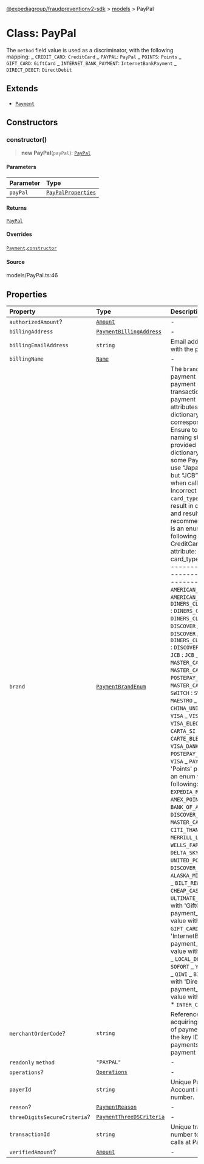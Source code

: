 [@expediagroup/fraudpreventionv2-sdk](../../index.md) > [models](../index.md) > PayPal

# Class: PayPal

The `method` field value is used as a discriminator, with the following mapping: _ `CREDIT_CARD`: `CreditCard` _ `PAYPAL`: `PayPal` _ `POINTS`: `Points` _ `GIFT_CARD`: `GiftCard` _ `INTERNET_BANK_PAYMENT`: `InternetBankPayment` _ `DIRECT_DEBIT`: `DirectDebit`

## Extends

-   [`Payment`](class.Payment.md)

## Constructors

### constructor()

> **new PayPal**(`payPal`): [`PayPal`](class.PayPal.md)

#### Parameters

| Parameter | Type                                                              |
| :-------- | :---------------------------------------------------------------- |
| `payPal`  | [`PayPalProperties`](../interfaces/interface.PayPalProperties.md) |

#### Returns

[`PayPal`](class.PayPal.md)

#### Overrides

[`Payment`](class.Payment.md).[`constructor`](class.Payment.md#constructor)

#### Source

models/PayPal.ts:46

## Properties

| Property                     | Type                                                                 | Description                                                                                                                                                                                                                                                                                                                                                                                                                                                                                                                                                                                                                                                                                                                                                                                                                                                                                                                                                                                                                                                                                                                                                                                                                                                                                                                                                                                                                                                                                                                                                                                                                                                                                                                                                                                                                                                                                                                                                                                                                                                                                                                                                                                   |
| :--------------------------- | :------------------------------------------------------------------- | :-------------------------------------------------------------------------------------------------------------------------------------------------------------------------------------------------------------------------------------------------------------------------------------------------------------------------------------------------------------------------------------------------------------------------------------------------------------------------------------------------------------------------------------------------------------------------------------------------------------------------------------------------------------------------------------------------------------------------------------------------------------------------------------------------------------------------------------------------------------------------------------------------------------------------------------------------------------------------------------------------------------------------------------------------------------------------------------------------------------------------------------------------------------------------------------------------------------------------------------------------------------------------------------------------------------------------------------------------------------------------------------------------------------------------------------------------------------------------------------------------------------------------------------------------------------------------------------------------------------------------------------------------------------------------------------------------------------------------------------------------------------------------------------------------------------------------------------------------------------------------------------------------------------------------------------------------------------------------------------------------------------------------------------------------------------------------------------------------------------------------------------------------------------------------------------------- |
| `authorizedAmount`?          | [`Amount`](class.Amount.md)                                          | -                                                                                                                                                                                                                                                                                                                                                                                                                                                                                                                                                                                                                                                                                                                                                                                                                                                                                                                                                                                                                                                                                                                                                                                                                                                                                                                                                                                                                                                                                                                                                                                                                                                                                                                                                                                                                                                                                                                                                                                                                                                                                                                                                                                             |
| `billingAddress`             | [`PaymentBillingAddress`](class.PaymentBillingAddress.md)            | -                                                                                                                                                                                                                                                                                                                                                                                                                                                                                                                                                                                                                                                                                                                                                                                                                                                                                                                                                                                                                                                                                                                                                                                                                                                                                                                                                                                                                                                                                                                                                                                                                                                                                                                                                                                                                                                                                                                                                                                                                                                                                                                                                                                             |
| `billingEmailAddress`        | `string`                                                             | Email address associated with the payment.                                                                                                                                                                                                                                                                                                                                                                                                                                                                                                                                                                                                                                                                                                                                                                                                                                                                                                                                                                                                                                                                                                                                                                                                                                                                                                                                                                                                                                                                                                                                                                                                                                                                                                                                                                                                                                                                                                                                                                                                                                                                                                                                                    |
| `billingName`                | [`Name`](class.Name.md)                                              | -                                                                                                                                                                                                                                                                                                                                                                                                                                                                                                                                                                                                                                                                                                                                                                                                                                                                                                                                                                                                                                                                                                                                                                                                                                                                                                                                                                                                                                                                                                                                                                                                                                                                                                                                                                                                                                                                                                                                                                                                                                                                                                                                                                                             |
| `brand`                      | [`PaymentBrandEnum`](../type-aliases/type-alias.PaymentBrandEnum.md) | The `brand` field value is the payment brand used for payment on this transaction. For credit card payment method ensure attributes mentioned in dictionary below are set to corresponding values only. Ensure to comply with the naming standards provided in below dictionary. For example, some Payment processors use “Japan Credit Bureau” but “JCB” should be used when calling Fraud API. Incorrect `brand` - `card_type` combination will result in data quality issues and result in degraded risk recommendation. \'brand\' is an enum value with the following mapping with CreditCard \'card_type\' attribute: _ brand : card_type _ ------------------------------------------------------- _ `AMERICAN_EXPRESS` : `AMERICAN_EXPRESS` _ `DINERS_CLUB_INTERNATIONAL` : `DINERS_CLUB` _ `BC_CARD` : `DINERS_CLUB` _ `DISCOVER` : `DISCOVER` _ `BC_CARD` : `DISCOVER` _ `DINERS_CLUB_INTERNATIONAL` : `DISCOVER` _ `JCB` : `DISCOVER` _ `JCB` : `JCB` _ `MASTER_CARD` : `MASTER_CARD` _ `MAESTRO` : `MASTER_CARD` _ `POSTEPAY_MASTERCARD` : `MASTER_CARD` _ `SOLO` : `SOLO` _ `SWITCH` : `SWITCH` _ `MAESTRO` : `MAESTRO` _ `CHINA_UNION_PAY` : `CHINA_UNION_PAY` _ `VISA` : `VISA` _ `VISA_DELTA` : `VISA` _ `VISA_ELECTRON` : `VISA` _ `CARTA_SI` : `VISA` _ `CARTE_BLEUE` : `VISA` _ `VISA_DANKORT` : `VISA` _ `POSTEPAY_VISA_ELECTRON` : `VISA` _ `PAYPAL` : \'brand\' with \'Points\' payment_type is an enum value with following: _ `EXPEDIA_REWARDS` _ `AMEX_POINTS` _ `BANK_OF_AMERICA_REWARDS` _ `DISCOVER_POINTS` _ `MASTER_CARD_POINTS` _ `CITI_THANK_YOU_POINTS` _ `MERRILL_LYNCH_REWARDS` _ `WELLS_FARGO_POINTS` _ `DELTA_SKY_MILES` _ `UNITED_POINTS` _ `DISCOVER_MILES` _ `ALASKA_MILES` _ `RBC_REWARDS` _ `BILT_REWARDS` _ `ORBUCKS` _ `CHEAP_CASH` _ `BONUS_PLUS` _ `ULTIMATE_REWARDS` \'brand\' with \'GiftCard\' payment_type is an enum value with following: _ `GIFT_CARD` \'brand\' with \'InternetBankPayment\' payment_type is an enum value with following: _ `IBP` _ `LOCAL_DEBIT_CARD` _ `SOFORT` _ `YANDEX` _ `WEB_MONEY` _ `QIWI` _ `BITCOIN` \'brand\' with \'DirectDebit\' payment_type is an enum value with following: _ `ELV` \* `INTER_COMPANY` |
| `merchantOrderCode`?         | `string`                                                             | Reference code passed to acquiring bank at the time of payment. This code is the key ID that ties back to payments data at the payment level.                                                                                                                                                                                                                                                                                                                                                                                                                                                                                                                                                                                                                                                                                                                                                                                                                                                                                                                                                                                                                                                                                                                                                                                                                                                                                                                                                                                                                                                                                                                                                                                                                                                                                                                                                                                                                                                                                                                                                                                                                                                 |
| `readonly` `method`          | `"PAYPAL"`                                                           | -                                                                                                                                                                                                                                                                                                                                                                                                                                                                                                                                                                                                                                                                                                                                                                                                                                                                                                                                                                                                                                                                                                                                                                                                                                                                                                                                                                                                                                                                                                                                                                                                                                                                                                                                                                                                                                                                                                                                                                                                                                                                                                                                                                                             |
| `operations`?                | [`Operations`](class.Operations.md)                                  | -                                                                                                                                                                                                                                                                                                                                                                                                                                                                                                                                                                                                                                                                                                                                                                                                                                                                                                                                                                                                                                                                                                                                                                                                                                                                                                                                                                                                                                                                                                                                                                                                                                                                                                                                                                                                                                                                                                                                                                                                                                                                                                                                                                                             |
| `payerId`                    | `string`                                                             | Unique PayPal Customer Account identification number.                                                                                                                                                                                                                                                                                                                                                                                                                                                                                                                                                                                                                                                                                                                                                                                                                                                                                                                                                                                                                                                                                                                                                                                                                                                                                                                                                                                                                                                                                                                                                                                                                                                                                                                                                                                                                                                                                                                                                                                                                                                                                                                                         |
| `reason`?                    | [`PaymentReason`](../type-aliases/type-alias.PaymentReason.md)       | -                                                                                                                                                                                                                                                                                                                                                                                                                                                                                                                                                                                                                                                                                                                                                                                                                                                                                                                                                                                                                                                                                                                                                                                                                                                                                                                                                                                                                                                                                                                                                                                                                                                                                                                                                                                                                                                                                                                                                                                                                                                                                                                                                                                             |
| `threeDigitsSecureCriteria`? | [`PaymentThreeDSCriteria`](class.PaymentThreeDSCriteria.md)          | -                                                                                                                                                                                                                                                                                                                                                                                                                                                                                                                                                                                                                                                                                                                                                                                                                                                                                                                                                                                                                                                                                                                                                                                                                                                                                                                                                                                                                                                                                                                                                                                                                                                                                                                                                                                                                                                                                                                                                                                                                                                                                                                                                                                             |
| `transactionId`              | `string`                                                             | Unique transaction number to identify Auth calls at PayPal.                                                                                                                                                                                                                                                                                                                                                                                                                                                                                                                                                                                                                                                                                                                                                                                                                                                                                                                                                                                                                                                                                                                                                                                                                                                                                                                                                                                                                                                                                                                                                                                                                                                                                                                                                                                                                                                                                                                                                                                                                                                                                                                                   |
| `verifiedAmount`?            | [`Amount`](class.Amount.md)                                          | -                                                                                                                                                                                                                                                                                                                                                                                                                                                                                                                                                                                                                                                                                                                                                                                                                                                                                                                                                                                                                                                                                                                                                                                                                                                                                                                                                                                                                                                                                                                                                                                                                                                                                                                                                                                                                                                                                                                                                                                                                                                                                                                                                                                             |
